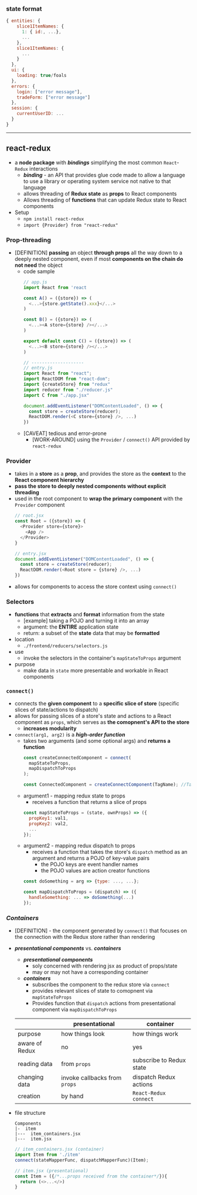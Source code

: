 ### state format
```js
{ entities: {
    slice1ItemNames: {
      1: { id:, ...},
      ...
    },
    slice1ItemNames: {
      ...
    }
  },
  ui: {
    loading: true/foals
  },
  errors: {
    login: ["error message"],
    tradeForm: ["error message"]
  },
  session: {
    currentUserID: ...
  }
}
```
---
## react-redux
- a **node package** with ***bindings*** simplifying the most common `React`-`Redux` interactions
  - ***binding*** - an API that provides glue code made to allow a language to use a library or operating system service not native to that language
  - allows threading of **Redux state** as **props** to React components
  - Allows threading of **functions** that can update Redux state to React components
- Setup
  - `npm install react-redux`
  - `import {Provider} from "react-redux"`

### Prop-threading
- [DEFINITION] **passing** an object **through props** all the way down to a deeply nested component, even if most **components on the chain do not need** the object 
  - code sample
    ```js
    // app.js
    import React from 'react

    const A() = ({store}) => (
      <...>{store.getState().xxx}</...>
    )

    const B() = ({store}) => (
      <...><A store={store} /></...>
    )

    export default const C() = ({store}) => (
      <...><B store={store} /></...>
    )

    // --------------------
    // entry.js
    import React from "react";
    import ReactDOM from "react-dom";
    import {createStore} from "redux"
    import reducer from "./reducer.js"
    import C from "./app.jsx"
    
    document.addEventListener("DOMContentLoaded", () => {
      const store = createStore(reducer);
      ReactDOM.render(<C store={store} />, ...)
    })
    ```
  - [CAVEAT] tedious and error-prone
    - [WORK-AROUND] using the `Provider` / `connect()` API provided by `react-redux`

### Provider
- takes in a **store** as a **prop**, and provides the store as the **context** to the **React component hierarchy**
- **pass the store to deeply nested components** **without explicit threading**
- used in the root component to **wrap the primary component** with the `Provider` component
  ```js
  // root.jsx
  const Root = ({store}) => {
    <Provider store={store}>
      <App />
    </Provider>
  }

  // entry.jsx
  document.addEventListener("DOMContentLoaded", () => {
    const store = createStore(reducer);
    ReactDOM.render(<Root store = {store} />, ...)
  })
  ```
- allows for components to access the store context using `connect()`

### Selectors
- **functions** that **extracts** and **format** information from the state
  - [example] taking a POJO and turning it into an array
  - argument: the **ENTIRE** application state
  - return: a subset of the **state** data that may be **formatted**
- location
  - `./frontend/reducers/selectors.js`
- use
  - invoke the selectors in the container's `mapStateToProps` argument
- purpose
  - make data in `state` more presentable and workable in React components 

### `connect()`
- connects the **given component** to a **specific slice of store** (specific slices of state/actions to dispatch)
- allows for passing slices of a store's state and actions to a React component as `props`, which serves as **the comopnent's API to the store**
  - **increases modularity**
- `connect(arg1, arg2)` is a ***high-order function***
  - takes two arguments (and some optional args) and **returns a function**
    ```js
    const createConnectedComponent = connect(
      mapStateToProps,
      mapDispatchToProps
    );

    const ConnectedComponent = createConnectComponent(TagName); //TagName is a React component
    ```
  - argument1 - mapping redux state to props
    - receives a function that returns a slice of props
    ```js
    const mapStateToProps = (state, ownProps) => ({
      propKey1: val1,
      propKey2: val2, 
      ...
    });
    ```
  - argument2 - mapping redux dispatch to props
    - receives a function that takes the store's `dispatch` method as an argument and returns a POJO of key-value pairs
      - the POJO keys are event handler names
      - the POJO values are action creator functions
    ```js
    const doSomething = arg => {type: ..., ...};

    const mapDispatchToProps = (dispatch) => ({
      handleSomething: ... => doSomething(...)
    });
    ```
### ***Containers***
- [DEFINITION] - the component generated by `connect()` that focuses on the connection with the Redux store rather than rendering
- ***presentational components*** vs. ***containers***
  - ***presentational components***
    - soly concerned with rendering jsx as product of props/state
    - may or may not have a corresponding container
  - ***containers***
    - subscribes the component to the redux store via `connect`
    - provides relevant slices of state to comopnent via `mapStateToProps`
    - Provides function that `dispatch` actions from presentational component via `mapDispatchToProps`

  ||presentational|container|
  |-|-|-|
  |purpose|how things look|how things work|
  |aware of Redux|no|yes|
  |reading data|from `props`|subscribe to Redux state|
  |changing data|invoke callbacks from `props`|dispatch Redux actions|
  |creation|by hand|`React-Redux` `connect`|
- file structure
  ```
  Components
  |-  item
  |---  item_containers.jsx
  |---  item.jsx
  ```

  ```js
  // item_containers.jsx (container)
  import Item from './item'
  connect(stateMapperFunc, dispatchMapperFunc)(Item);

  // item.jsx (presentational)
  const Item = ({/*...props received from the container*/}){
    return (<>...</>)
  }
  ```
